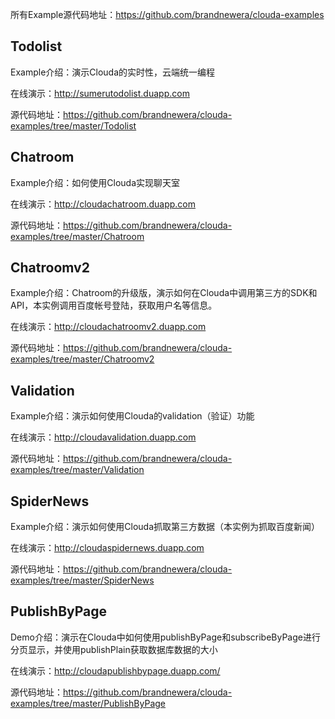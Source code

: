 
所有Example源代码地址：<https://github.com/brandnewera/clouda-examples>

## Todolist

Example介绍：演示Clouda的实时性，云端统一编程

在线演示：<http://sumerutodolist.duapp.com>

源代码地址：<https://github.com/brandnewera/clouda-examples/tree/master/Todolist>


## Chatroom

Example介绍：如何使用Clouda实现聊天室

在线演示：<http://cloudachatroom.duapp.com>

源代码地址：<https://github.com/brandnewera/clouda-examples/tree/master/Chatroom>


## Chatroomv2

Example介绍：Chatroom的升级版，演示如何在Clouda中调用第三方的SDK和API，本实例调用百度帐号登陆，获取用户名等信息。

在线演示：<http://cloudachatroomv2.duapp.com>

源代码地址：<https://github.com/brandnewera/clouda-examples/tree/master/Chatroomv2>


## Validation

Example介绍：演示如何使用Clouda的validation（验证）功能

在线演示：<http://cloudavalidation.duapp.com>

源代码地址：<https://github.com/brandnewera/clouda-examples/tree/master/Validation>



## SpiderNews

Example介绍：演示如何使用Clouda抓取第三方数据（本实例为抓取百度新闻）

在线演示：<http://cloudaspidernews.duapp.com>

源代码地址：<https://github.com/brandnewera/clouda-examples/tree/master/SpiderNews>


## PublishByPage

Demo介绍：演示在Clouda中如何使用publishByPage和subscribeByPage进行分页显示，并使用publishPlain获取数据库数据的大小

在线演示：<http://cloudapublishbypage.duapp.com/>

源代码地址：<https://github.com/brandnewera/clouda-examples/tree/master/PublishByPage>
